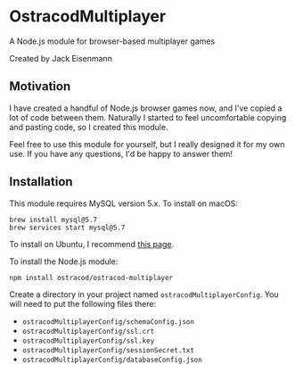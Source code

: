 
# OstracodMultiplayer

A Node.js module for browser-based multiplayer games

Created by Jack Eisenmann

## Motivation

I have created a handful of Node.js browser games now, and I've copied a lot of code between them. Naturally I started to feel uncomfortable copying and pasting code, so I created this module.

Feel free to use this module for yourself, but I really designed it for my own use. If you have any questions, I'd be happy to answer them!

## Installation

This module requires MySQL version 5.x. To install on macOS:

```
brew install mysql@5.7
brew services start mysql@5.7
```

To install on Ubuntu, I recommend [this page](https://www.digitalocean.com/community/tutorials/how-to-install-mysql-on-ubuntu-16-04).

To install the Node.js module:

```
npm install ostracod/ostracod-multiplayer
```

Create a directory in your project named `ostracodMultiplayerConfig`. You will need to put the following files there:

* `ostracodMultiplayerConfig/schemaConfig.json`
* `ostracodMultiplayerConfig/ssl.crt`
* `ostracodMultiplayerConfig/ssl.key`
* `ostracodMultiplayerConfig/sessionSecret.txt`
* `ostracodMultiplayerConfig/databaseConfig.json`


